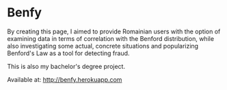 # Benfy

By creating this page, I aimed to provide Romainian users with the option of examining data in terms of correlation with the Benford distribution, while also investigating some actual, concrete situations and popularizing Benford's Law as a tool for detecting fraud. 

This is also my bachelor's degree project.

Available at: http://benfy.herokuapp.com
